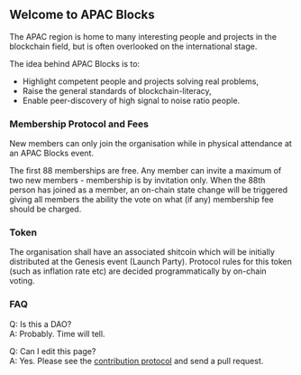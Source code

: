 ## Welcome to APAC Blocks

The APAC region is home to many interesting people and projects in the blockchain field, but is often overlooked on the international stage.

The idea behind APAC Blocks is to:
- Highlight competent people and projects solving real problems,
- Raise the general standards of blockchain-literacy,
- Enable peer-discovery of high signal to noise ratio people.

### Membership Protocol and Fees

New members can only join the organisation while in physical attendance at an APAC Blocks event.

The first 88 memberships are free. Any member can invite a maximum of two new members - membership is by invitation only. When the 88th person has joined as a member, an on-chain state change will be triggered giving all members the ability the vote on what (if any) membership fee should be charged. 

### Token

The organisation shall have an associated shitcoin which will be initially distributed at the Genesis event (Launch Party). Protocol rules for this token (such as inflation rate etc) are decided programmatically by on-chain voting.

### FAQ

Q: Is this a DAO?   
A: Probably. Time will tell.

Q: Can I edit this page?   
A: Yes. Please see the [contribution protocol](http://socialarchitecture.science/c4/) and send a pull request.
